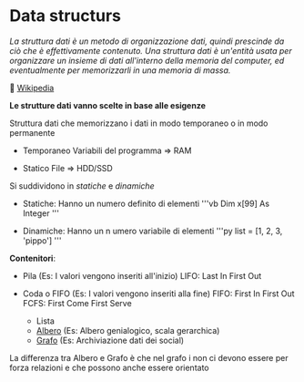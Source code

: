 # Data structurs
*La struttura dati è un metodo di organizzazione dati, quindi prescinde da ciò che è effettivamente contenuto.*
*Una struttura dati è un'entità usata per organizzare un insieme di dati all'interno della memoria del computer, ed eventualmente per memorizzarli in una memoria di massa.*

:link: [Wikipedia](https://it.wikipedia.org/wiki/Struttura_dati)

**Le strutture dati vanno scelte in base alle esigenze**


Struttura dati che memorizzano i dati in modo temporaneo o in modo permanente
- Temporaneo
	Variabili del programma => RAM

- Statico
	File => HDD/SSD


Si suddividono in *statiche* e *dinamiche*
- Statiche:
	Hanno un numero definito di elementi
	'''vb
	Dim x[99] As Integer
	'''
	
- Dinamiche:
	Hanno un n umero variabile di elementi
	'''py
	list = [1, 2, 3, 'pippo']
	'''
	
**Contenitori**:
- Pila (Es: I valori vengono inseriti all'inizio)
	LIFO:  Last In First Out
- Coda o FIFO (Es: I valori vengono inseriti alla fine)
	FIFO: First In First Out
	FCFS: First Come First Serve
  
	- Lista
	- [Albero](https://it.wikipedia.org/wiki/Albero_(informatica)) (Es: Albero genialogico, scala gerarchica)
	- [Grafo](https://it.wikipedia.org/wiki/Grafo) (Es: Archiviazione dati dei social)
	
La differenza tra Albero e Grafo è che nel grafo i non ci devono essere per forza relazioni e che possono anche essere orientato
